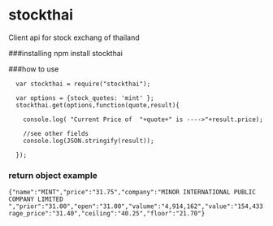 # stockthai
Client api for stock exchang of thailand


###installing 
      npm install stockthai

###how to use

      var stockthai = require("stockthai");
      
      var options = {stock_quotes: 'mint' };
      stockthai.get(options,function(quote,result){
      
        console.log( "Current Price of  "+quote+" is ---->"+result.price);
        
        //see other fields  
        console.log(JSON.stringify(result));
      
      });
      
      
### return object example
    {"name":"MINT","price":"31.75","company":"MINOR INTERNATIONAL PUBLIC COMPANY LIMITED ","prior":"31.00","open":"31.00","valume":"4,914,162","value":"154,433.18","pervalue":"1.00","height":"31.75","low":"31.00","ave  rage_price":"31.40","ceiling":"40.25","floor":"21.70"}

